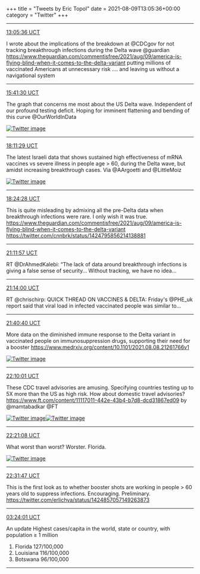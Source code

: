 +++
title = "Tweets by Eric Topol" 
date = 2021-08-09T13:05:36+00:00
category = "Twitter"
+++


---

<a href="https://twitter.com/erictopol/status/1424718505878777856" target="_blank" rel="noreferer">13:05:36 UCT</a>

I wrote about the implications of the breakdown at @CDCgov for not tracking breakthrough infections during the Delta wave @guardian 
https://www.theguardian.com/commentisfree/2021/aug/09/america-is-flying-blind-when-it-comes-to-the-delta-variant putting millions of vaccinated Americans at unnecessary risk .... and leaving us without a navigational system



---

<a href="https://twitter.com/erictopol/status/1424757740396695556" target="_blank" rel="noreferer">15:41:30 UCT</a>

The graph that concerns me most about the US Delta wave. Independent of our profound testing deficit. Hoping for imminent flattening and bending of this curve
@OurWorldInData 

<a href="E8XBAEgVIAIkvZS.jpg"  ><img src="E8XBAEgVIAIkvZS.jpg" alt="Twitter image" ></img></a>

---

<a href="https://twitter.com/erictopol/status/1424795482493112335" target="_blank" rel="noreferer">18:11:29 UCT</a>

The latest Israeli data that shows sustained high effectiveness of mRNA vaccines vs severe illness in people age &gt; 60, during the Delta wave, but amidst increasing breakthrough cases. Via @AArgoetti and @LittleMoiz 

<a href="E8XjNNQVUAUxbDs.jpg"  ><img src="E8XjNNQVUAUxbDs.jpg" alt="Twitter image" ></img></a>

---

<a href="https://twitter.com/erictopol/status/1424798750141153281" target="_blank" rel="noreferer">18:24:28 UCT</a>

This is quite misleading by admixing all the pre-Delta data when breakthrough infections were rare. I only wish it was true.
https://www.theguardian.com/commentisfree/2021/aug/09/america-is-flying-blind-when-it-comes-to-the-delta-variant https://twitter.com/cnnbrk/status/1424795856214138881



---

<a href="https://twitter.com/erictopol/status/1424840898223898624" target="_blank" rel="noreferer">21:11:57 UCT</a>

RT @DrAhmedKalebi: “The lack of data around breakthrough infections is giving a false sense of security… Without tracking, we have no idea…



---

<a href="https://twitter.com/erictopol/status/1424841417013137409" target="_blank" rel="noreferer">21:14:00 UCT</a>

RT @chrischirp: QUICK THREAD ON VACCINES &amp; DELTA: Friday's @PHE_uk report said that viral load in infected vaccinated people was similar to…



---

<a href="https://twitter.com/erictopol/status/1424848126377029637" target="_blank" rel="noreferer">21:40:40 UCT</a>

More data on the diminished immune response to the Delta variant in vaccinated people on immunosuppression drugs, supporting their need for a booster 
https://www.medrxiv.org/content/10.1101/2021.08.08.21261766v1 

<a href="E8YTn_2VcBMHdAa.jpg"  ><img src="E8YTn_2VcBMHdAa.jpg" alt="Twitter image" ></img></a>

---

<a href="https://twitter.com/erictopol/status/1424855514211512325" target="_blank" rel="noreferer">22:10:01 UCT</a>

These CDC travel advisories are amusing. Specifying countries testing up to 5X more than the US as high risk.
How about domestic travel advisories?
https://www.ft.com/content/11117011-442e-43b4-b7d8-dcd31867ed09 by @mamtabadkar @FT 

<a href="E8Yag5rVcBMXFSl.jpg"  ><img src="E8Yag5rVcBMXFSl.jpg" alt="Twitter image" ></img></a><a href="E8YaEjYVcAUWTZM.jpg"  ><img src="E8YaEjYVcAUWTZM.jpg" alt="Twitter image" ></img></a>

---

<a href="https://twitter.com/erictopol/status/1424858311350906888" target="_blank" rel="noreferer">22:21:08 UCT</a>

What worst than worst?
Worster. Florida. 

<a href="E8Yc-S1VcBYcHP_.jpg"  ><img src="E8Yc-S1VcBYcHP_.jpg" alt="Twitter image" ></img></a>

---

<a href="https://twitter.com/erictopol/status/1424860990596804608" target="_blank" rel="noreferer">22:31:47 UCT</a>

This is the first look as to whether booster shots are working in people &gt; 60 years old to suppress infections. Encouraging. Preliminary. https://twitter.com/erlichya/status/1424857057149263873



---

<a href="https://twitter.com/erictopol/status/1424934533539921923" target="_blank" rel="noreferer">03:24:01 UCT</a>

An update
Highest cases/capita in the world, state or country, with population ≥ 1 million
1.  Florida      127/100,000
2. Louisiana 116/100,000
3. Botswana  96/100,000



---